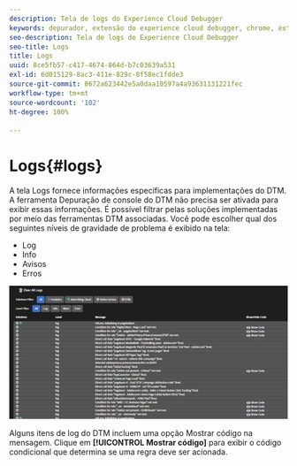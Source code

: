 ```yaml
---
description: Tela de logs do Experience Cloud Debugger
keywords: depurador, extensão do experience cloud debugger, chrome, extensão, logs
seo-description: Tela de logs do Experience Cloud Debugger
seo-title: Logs
title: Logs
uuid: 8ce5fb57-c417-4674-864d-b7c03639a531
exl-id: 6d015129-8ac3-411e-829c-8f58ec1fdde3
source-git-commit: 8672a623442e5a0daa10597a4a93631131221fec
workflow-type: tm+mt
source-wordcount: '102'
ht-degree: 100%

---
```


# Logs{#logs}

A tela Logs fornece informações específicas para implementações do DTM. A ferramenta Depuração de console do DTM não precisa ser ativada para exibir essas informações. É possível filtrar pelas soluções implementadas por meio das ferramentas DTM associadas. Você pode escolher qual dos seguintes níveis de gravidade de problema é exibido na tela:

* Log
* Info
* Avisos
* Erros

![](assets/logs.jpg)

Alguns itens de log do DTM incluem uma opção Mostrar código na mensagem. Clique em **[!UICONTROL Mostrar código]** para exibir o código condicional que determina se uma regra deve ser acionada.
